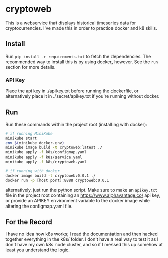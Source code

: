 # cryptoweb
This is a webservice that displays historical timeseries data for cryptocurrencies. I've made this in order
to practice docker and k8 skills.
## Install
Run `pip install -r requirements.txt` to fetch the dependencies. The recommended way to install this is by using docker, however.
See the `run` section for more details.
### API Key
Place the api key in ./apikey.txt before running the dockerfile, or alternatively
place it in ./secret/apikey.txt if you're running without docker.
## Run
Run these commands within the project root (installing with docker):
```bash
# if running MiniKube
minikube start
env $(minikube docker-env)
minikube image build -t cryptoweb:latest ./
minikube apply -f k8s/configmap.yaml
minikube apply -f k8s/service.yaml
minikube apply -f k8s/cryptoweb.yaml

# if running with docker
docker image build -t cryptoweb:0.0.1 ./
docker run -p [host port]:8888 cryptoweb:0.0.1
```
alternatively, just run the python script. Make sure to make an `apikey.txt` file in the project root containing an
https://www.alphavantage.co/ api key, or provide an APIKEY environment variable to the docker image while altering the configmap.yaml
file.
## For the Record
I have no idea how k8s works; I read the documentation and then hacked together everything in the k8s/ folder. I don't
have a real way to test it as I don't have my own k8s node cluster, and so if I messed this up somehow at least you
understand the logic.
